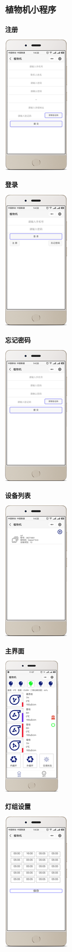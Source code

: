 # 植物机小程序

## 注册

![](https://github.com/yuyiqiushui/project/blob/master/images/botany/register.png)

## 登录

![](https://github.com/yuyiqiushui/project/blob/master/images/botany/login.png)

## 忘记密码

![](https://github.com/yuyiqiushui/project/blob/master/images/botany/forgetpwd.png)

## 设备列表

![](https://github.com/yuyiqiushui/project/blob/master/images/botany/list.png)

## 主界面

![](https://github.com/yuyiqiushui/project/blob/master/images/botany/main.png)

## 灯组设置

![](https://github.com/yuyiqiushui/project/blob/master/images/botany/light.png)


